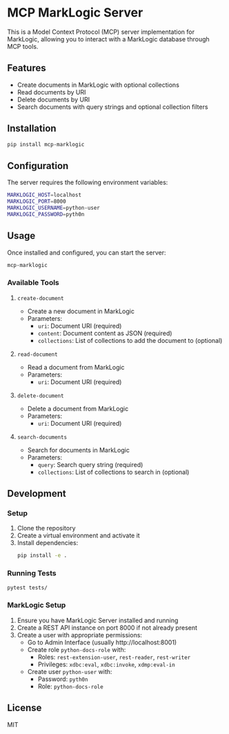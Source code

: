 # MCP MarkLogic Server

This is a Model Context Protocol (MCP) server implementation for MarkLogic, allowing you to interact with a MarkLogic database through MCP tools.

## Features

- Create documents in MarkLogic with optional collections
- Read documents by URI
- Delete documents by URI
- Search documents with query strings and optional collection filters

## Installation

```bash
pip install mcp-marklogic
```

## Configuration

The server requires the following environment variables:

```bash
MARKLOGIC_HOST=localhost
MARKLOGIC_PORT=8000
MARKLOGIC_USERNAME=python-user
MARKLOGIC_PASSWORD=pyth0n
```

## Usage

Once installed and configured, you can start the server:

```bash
mcp-marklogic
```

### Available Tools

1. `create-document`

   - Create a new document in MarkLogic
   - Parameters:
     - `uri`: Document URI (required)
     - `content`: Document content as JSON (required)
     - `collections`: List of collections to add the document to (optional)

2. `read-document`

   - Read a document from MarkLogic
   - Parameters:
     - `uri`: Document URI (required)

3. `delete-document`

   - Delete a document from MarkLogic
   - Parameters:
     - `uri`: Document URI (required)

4. `search-documents`
   - Search for documents in MarkLogic
   - Parameters:
     - `query`: Search query string (required)
     - `collections`: List of collections to search in (optional)

## Development

### Setup

1. Clone the repository
2. Create a virtual environment and activate it
3. Install dependencies:
   ```bash
   pip install -e .
   ```

### Running Tests

```bash
pytest tests/
```

### MarkLogic Setup

1. Ensure you have MarkLogic Server installed and running
2. Create a REST API instance on port 8000 if not already present
3. Create a user with appropriate permissions:
   - Go to Admin Interface (usually http://localhost:8001)
   - Create role `python-docs-role` with:
     - Roles: `rest-extension-user`, `rest-reader`, `rest-writer`
     - Privileges: `xdbc:eval`, `xdbc:invoke`, `xdmp:eval-in`
   - Create user `python-user` with:
     - Password: `pyth0n`
     - Role: `python-docs-role`

## License

MIT
